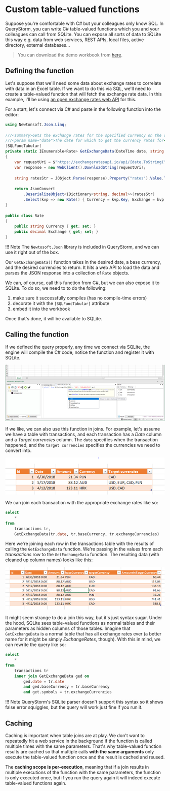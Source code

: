 # Custom table-valued functions

Suppose you're comfortable with C# but your colleagues only know SQL. In QueryStorm, you can write C# table-valued functions which you and your colleagues can call from SQLite. You can expose all sorts of data to SQLite this way e.g. data from web services, REST APIs, local files, active directory, external databases...

> You can download the demo workbook from [here](../demofiles/tvf_currencies.xlsx).

## Defining the function

Let's suppose that we'll need some data about exchange rates to correlate with data in an Excel table. If we want to do this via SQL, we'll need to create a table-valued function that will fetch the exchange rate data. In this example, I'll be using [an open exchange rates web API](https://www.exchangeratesapi.io) for this.

For a start, let's connect via C# and paste in the following function into the editor: 

```csharp
using Newtonsoft.Json.Linq;

///<summary>Gets the exchange rates for the specified currency on the specified date.</summary>
///<param name="date">The date for which to get the currency rates for</param>
[SQLFuncTabular]
private static IEnumerable<Rate> GetExchangeData(DateTime date, string baseCurrency = "EUR", string symbols = null)
{
    var requestUri = $"https://exchangeratesapi.io/api/{date.ToString("yyyy-MM-dd")}?base={baseCurrency}&symbols={symbols.Replace(" ","")}";
    var response = new WebClient().DownloadString(requestUri);

    string ratesStr = JObject.Parse(response).Property("rates").Value.ToString();

    return JsonConvert
        .DeserializeObject<IDictionary<string, decimal>>(ratesStr)
        .Select(kvp => new Rate() { Currency = kvp.Key, Exchange = kvp.Value });
}

public class Rate
{
    public string Currency { get; set; }
    public decimal Exchange { get; set; }
}
```

!!! Note
	The `Newtosoft.Json` library is included in QueryStorm, and we can use it right out of the box.

Our `GetExchangeData()` function takes in the desired date, a base currency, and the desired currencies to return. It hits a web API to load the data and parses the JSON response into a collection of `Rate` objects. 

We can, of course, call this function from C#, but we can also expose it to SQLite. To do so, we need to to do the following:

1. make sure it successfully compiles (has no compile-time errors)
1. decorate it with the `[SQLFuncTabular]` attribute 
1. embed it into the workbook

Once that's done, it will be available to SQLite. 

## Calling the function

If we defined the query properly, any time we connect via SQLite, the engine will compile the C# code, notice the function and register it with SQLite.

![Calling C# table-valued function](../images/cs_tvf_call.png)

If we like, we can also use this function in joins. For example, let's assume we have a table with transactions, and each transaction has a *Date* column  and a *Target currencies* column. The `date` specifies when the transaction happened, and the `target currencies` specifies the currencies we need to convert into. 

![Currency](../images/tvf_currency.png)

We can join each transaction with the appropriate exchange rates like so:

```sql
select 
	* 
from 
	transactions tr, 
	GetExchangeData(tr.date, tr.baseCurrency, tr.exchangeCurrencies)
```

Here we're joining each row in the transactions table with the results of calling the `GetExchangeData` function. We're passing in the values from each *transactions* row to the `GetExchangeData` function. The resulting data (with cleaned up column names) looks like this:

![Currency](../images/tvf_currency2.png)

It might seem strange to do a join this way, but it's just syntax sugar. Under the hood, SQLite sees table-valued functions as normal tables and their parameters as hidden columns of those tables. Imagine that `GetExchangeData` is a normal table that has all exchange rates ever (a better name for it might be simply *ExchangeRates*, though). With this in mind, we can rewrite the query like so:

```sql
select 
	* 
from 
	transactions tr 
	inner join GetExchangeData ged on
		ged.date = tr.date
		and ged.baseCurrency = tr.baseCurrency
		and get.symbols = tr.exchangeCurrencies
```
!!! Note
	QueryStorm's SQLite parser doesn't support this syntax so it shows false error squiggles, but the query will work just fine if you run it. 

## Caching
Caching is important when table joins are at play. We don't want to repeatedly hit a web service in the background if the function is called multiple times with the same parameters. That's why table-valued function results are cached so that multiple calls **with the same arguments** only execute the table-valued function once and the result is cached and reused. 

The **caching scope is per-execution**, meaning that if a join results in multiple executions of the function with the same parameters, the function is only executed once, but if you run the query again it will indeed execute table-valued functions again.